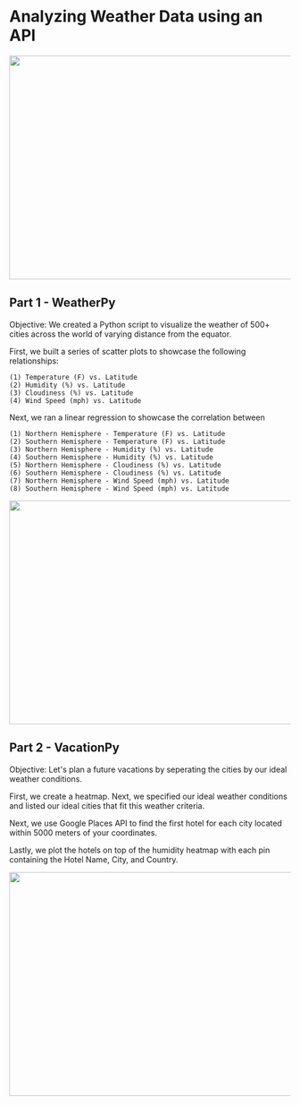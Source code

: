 # Analyzing Weather Data using an API

<img src="https://www.mapsofworld.com/style_2019/images/world-best-continents-map.jpg" width="1000" height="400">

## Part 1 - WeatherPy 

Objective: We created a Python script to visualize the weather of 500+ cities across the world of varying distance from the equator.

First, we built a series of scatter plots to showcase the following relationships:

    (1) Temperature (F) vs. Latitude
    (2) Humidity (%) vs. Latitude
    (3) Cloudiness (%) vs. Latitude
    (4) Wind Speed (mph) vs. Latitude

Next, we ran a linear regression to showcase the correlation between 

    (1) Northern Hemisphere - Temperature (F) vs. Latitude
    (2) Southern Hemisphere - Temperature (F) vs. Latitude
    (3) Northern Hemisphere - Humidity (%) vs. Latitude
    (4) Southern Hemisphere - Humidity (%) vs. Latitude
    (5) Northern Hemisphere - Cloudiness (%) vs. Latitude
    (6) Southern Hemisphere - Cloudiness (%) vs. Latitude
    (7) Northern Hemisphere - Wind Speed (mph) vs. Latitude
    (8) Southern Hemisphere - Wind Speed (mph) vs. Latitude

<img src= "https://github.com/Abdullah101298/Analyzing_Weather_Data/blob/master/Images/heatmap.png?raw=true" width="1000" height="400">


## Part 2 - VacationPy 

Objective: Let's plan a future vacations by seperating the cities by our ideal weather conditions. 

First, we create a heatmap. Next, we specified our ideal weather conditions and listed our ideal cities that fit this weather criteria. 

Next, we use Google Places API to find the first hotel for each city located within 5000 meters of your coordinates.

Lastly, we plot the hotels on top of the humidity heatmap with each pin containing the Hotel Name, City, and Country.

<img src= "https://github.com/Abdullah101298/Analyzing_Weather_Data/blob/master/Images/heatmap.png?raw=true" width="1000" height="400">
